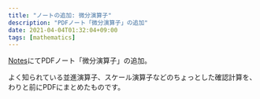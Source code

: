 ```yaml
---
title: "ノートの追加: 微分演算子"
description: "PDFノート「微分演算子」の追加"
date: 2021-04-04T01:32:04+09:00
tags: [mathematics]
---
```


[Notes](https://biyori-sh.github.io/notes/notes/)にてPDFノート「微分演算子」の追加。

よく知られている並進演算子、スケール演算子などのちょっとした確認計算を、わりと前にPDFにまとめたものです。

